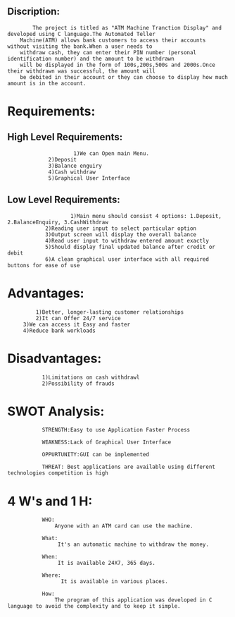 ## Discription:
            The project is titled as "ATM Machine Tranction Display" and developed using C language.The Automated Teller 
	    Machine(ATM) allows bank customers to access their accounts without visiting the bank.When a user needs to 
	    withdraw cash, they can enter their PIN number (personal identification number) and the amount to be withdrawn 
	    will be displayed in the form of 100s,200s,500s and 2000s.Once their withdrawn was successful, the amount will
	    be debited in their account or they can choose to display how much amount is in the account. 						
# Requirements:

## High Level Requirements:
                         1)We can Open main Menu.
			     2)Deposit
			     3)Balance enguiry
			     4)Cash withdraw
			     5)Graphical User Interface
			 
			 
## Low Level Requirements:
                        1)Main menu should consist 4 options: 1.Deposit, 2.BalanceEnquiry, 3.CashWithdraw
			    2)Reading user input to select particular option
			    3)Output screen will display the overall balance
			    4)Read user input to withdraw entered amount exactly
			    5)Should display final updated balance after credit or debit
			    6)A clean graphical user interface with all required buttons for ease of use
			 
			 
# Advantages:
             1)Better, longer-lasting customer relationships
	         2)It can Offer 24/7 service
		 3)We can access it Easy and faster 
		 4)Reduce bank workloads
		 
# Disadvantages:
               1)Limitations on cash withdrawl
	           2)Possibility of frauds

# SWOT Analysis:
               STRENGTH:Easy to use Application Faster Process
	       
	           WEAKNESS:Lack of Graphical User Interface
	       
	           OPPURTUNITY:GUI can be implemented
	       
	           THREAT: Best applications are available using different technologies competition is high
	       
	       
# 4 W's and 1 H:
               WHO:
	               Anyone with an ATM card can use the machine.
		   
	           What:
	                It's an automatic machine to withdraw the money.
		   
	           When:
	                It is available 24X7, 365 days.
		  
	           Where:
	                 It is available in various places.
		  
	           How:
	               The program of this application was developed in C language to avoid the complexity and to keep it simple.
	      
                
